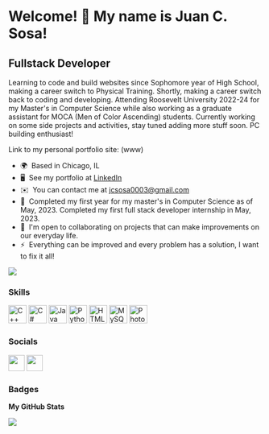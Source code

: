 Welcome! 👋 My name is Juan C. Sosa!
==========================

Fullstack Developer
-----------------

Learning to code and build websites since Sophomore year of High School, making a career switch to Physical Training. Shortly, making a career switch back to coding and developing. Attending Roosevelt University 2022-24 for my Master's in Computer Science while also working as a graduate assistant for MOCA (Men of Color Ascending) students. Currently working on some side projects and activities, stay tuned adding more stuff soon. PC building enthusiast!

Link to my personal portfolio site: (www)

* 🌍  Based in Chicago, IL
* 🖥️  See my portfolio at [LinkedIn](http://www.linkedin.com/in/juan-sosa-220177227/)
* ✉️  You can contact me at [jcsosa0003@gmail.com](mailto:jcsosa0003@gmail.com)
* 🧠  Completed my first year for my master's in Computer Science as of May, 2023. Completed my first full stack developer internship in May, 2023.
* 🤝  I'm open to collaborating on projects that can make improvements on our everyday life.
* ⚡  Everything can be improved and every problem has a solution, I want to fix it all!

<a href="https://www.github.com/jcsosa0003" target="_blank" rel="noreferrer"><img
src="https://img.shields.io/github/followers/jcsosa0003?logo=github&style=for-the-badge&color=0891b2&labelColor=1c1917" /></a>

### Skills

<p align="left">
<a href="https://docs.microsoft.com/en-us/cpp/?view=msvc-170" target="_blank" rel="noreferrer"><img src="https://raw.githubusercontent.com/danielcranney/readme-generator/main/public/icons/skills/cplusplus-colored.svg" width="36" height="36" alt="C++" /></a>
<a href="https://docs.microsoft.com/en-us/dotnet/csharp/" target="_blank" rel="noreferrer"><img src="https://raw.githubusercontent.com/danielcranney/readme-generator/main/public/icons/skills/csharp-colored.svg" width="36" height="36" alt="C#" /></a>
<a href="https://www.oracle.com/java/" target="_blank" rel="noreferrer"><img src="https://raw.githubusercontent.com/danielcranney/readme-generator/main/public/icons/skills/java-colored.svg" width="36" height="36" alt="Java" /></a>
<a href="https://www.python.org/" target="_blank" rel="noreferrer"><img src="https://raw.githubusercontent.com/danielcranney/readme-generator/main/public/icons/skills/python-colored.svg" width="36" height="36" alt="Python" /></a>
<a href="https://developer.mozilla.org/en-US/docs/Glossary/HTML5" target="_blank" rel="noreferrer"><img src="https://raw.githubusercontent.com/danielcranney/readme-generator/main/public/icons/skills/html5-colored.svg" width="36" height="36" alt="HTML5" /></a>
<a href="https://www.mysql.com/" target="_blank" rel="noreferrer"><img src="https://raw.githubusercontent.com/danielcranney/readme-generator/main/public/icons/skills/mysql-colored.svg" width="36" height="36" alt="MySQL" /></a>
<a href="https://www.adobe.com/uk/products/photoshop.html" target="_blank" rel="noreferrer"><img src="https://raw.githubusercontent.com/danielcranney/readme-generator/main/public/icons/skills/photoshop-colored.svg" width="36" height="36" alt="Photoshop" /></a>
</p>


### Socials

<p align="left"> <a href="https://www.github.com/jcsosa0003" target="_blank" rel="noreferrer"><img src="https://raw.githubusercontent.com/danielcranney/readme-generator/main/public/icons/socials/github.svg" width="32" height="32" /></a> <a href="https://www.linkedin.com/in/juan-sosa-220177227/" target="_blank" rel="noreferrer"><img src="https://raw.githubusercontent.com/danielcranney/readme-generator/main/public/icons/socials/linkedin.svg" width="32" height="32" /></a></p>

### Badges

<b>My GitHub Stats</b>

<a href="http://www.github.com/jcsosa0003"><img src="https://github-readme-streak-stats.herokuapp.com/?user=jcsosa0003&stroke=ffffff&background=1c1917&ring=0891b2&fire=0891b2&currStreakNum=ffffff&currStreakLabel=0891b2&sideNums=ffffff&sideLabels=ffffff&dates=ffffff&hide_border=true" /></a>
